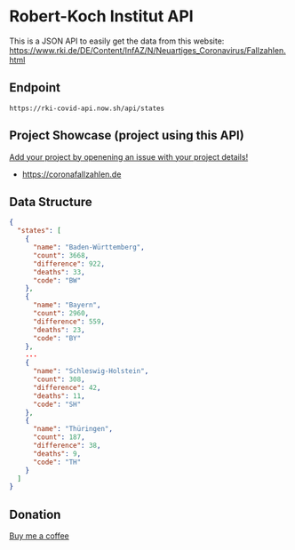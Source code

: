 # Robert-Koch Institut API

This is a JSON API to easily get the data from this website:
https://www.rki.de/DE/Content/InfAZ/N/Neuartiges_Coronavirus/Fallzahlen.html

## Endpoint

`https://rki-covid-api.now.sh/api/states`

## Project Showcase (project using this API)

[Add your project by openening an issue with your project details!](https://github.com/marlon360/rki-covid-api/issues/new)

- https://coronafallzahlen.de

## Data Structure

```json
{
  "states": [
    {
      "name": "Baden-Württem­berg",
      "count": 3668,
      "difference": 922,
      "deaths": 33,
      "code": "BW"
    },
    {
      "name": "Bayern",
      "count": 2960,
      "difference": 559,
      "deaths": 23,
      "code": "BY"
    },
    ...
    {
      "name": "Schles­wig-Holstein",
      "count": 308,
      "difference": 42,
      "deaths": 11,
      "code": "SH"
    },
    {
      "name": "Thüringen",
      "count": 187,
      "difference": 38,
      "deaths": 9,
      "code": "TH"
    }
  ]
}
```

## Donation

[Buy me a coffee](https://ko-fi.com/marlon360)

